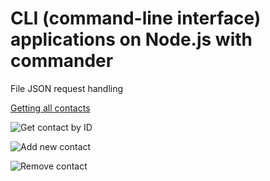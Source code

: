 # CLI (command-line interface) applications on Node.js with commander

File JSON request handling

[Getting all contacts](https://ibb.co/CvwPmtY)

![Get contact by ID](https://ibb.co/qBCZY7x)

![Add new contact ](https://ibb.co/X5SmDxr)

![Remove contact ](https://ibb.co/QDqQWmR)
